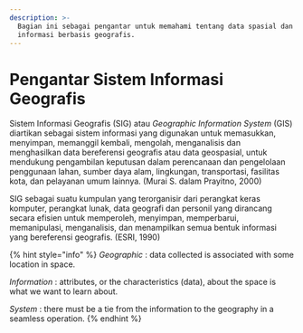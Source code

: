 ```yaml
---
description: >-
  Bagian ini sebagai pengantar untuk memahami tentang data spasial dan sistem
  informasi berbasis geografis.
---
```


# Pengantar Sistem Informasi Geografis

Sistem Informasi Geografis \(SIG\) atau _Geographic Information System_ \(GIS\) diartikan sebagai sistem informasi yang digunakan untuk memasukkan, menyimpan, memanggil kembali, mengolah, menganalisis dan menghasilkan data bereferensi geografis atau data geospasial, untuk mendukung pengambilan keputusan dalam perencanaan dan pengelolaan penggunaan lahan, sumber daya alam, lingkungan, transportasi, fasilitas kota, dan pelayanan umum lainnya. \(Murai S. dalam Prayitno, 2000\)

SIG sebagai suatu kumpulan yang terorganisir dari perangkat keras komputer, perangkat lunak, data geografi dan personil yang dirancang secara efisien untuk memperoleh, menyimpan, memperbarui, memanipulasi, menganalisis, dan menampilkan semua bentuk informasi yang bereferensi geografis. \(ESRI, 1990\)

{% hint style="info" %}
_Geographic_ : data collected is associated with some location in space.

_Information_ : attributes, or the characteristics \(data\), about the space is what we want to learn about.

_System_ : there must be a tie from the information to the geography in a seamless operation.
{% endhint %}



